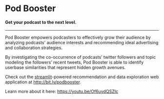 # Pod Booster
#### Get your podcast to the next level.
---
Pod Booster empowers podcasters to effectively grow their audience by analyzing
podcasts' audience interests and recommending ideal advertising and
collaboration strategies.

By investigating the co-occurrence of podcasts’ twitter followers and
topic modeling the followers’ recent tweets, Pod Booster is able to identify
userbase similarities that represent hidden growth avenues.

Check out the [streamlit](www.streamlit.io)-powered recommendation and
data exploration web application at http://bit.ly/podbooster.

Learn more about it here: https://youtu.be/Of6uydQSZIc
